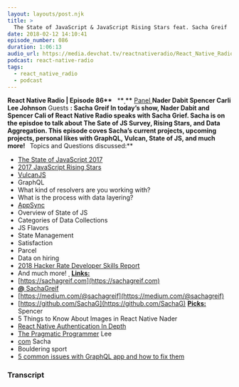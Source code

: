 ```yaml
---
layout: layouts/post.njk
title: >
  The State of JavaScript & JavaScript Rising Stars feat. Sacha Greif
date: 2018-02-12 14:10:41
episode_number: 086
duration: 1:06:13
audio_url: https://media.devchat.tv/reactnativeradio/React_Native_Radio_Episode_86.mp3
podcast: react-native-radio
tags:
  - react_native_radio
  - podcast
---
```


**React Native Radio | Episode 86\*\*** &nbsp; \***\*<u> </u>\*\*** <u>Panel </u> **Nader Dabit Spencer Carli Lee Johnson** Guests **: Sacha Greif In today’s show, Nader Dabit and Spencer Cali of React Native Radio speaks with Sacha Grief. Sacha is on the episdoe to talk about The Sate of JS Survey, Rising Stars, and Data Aggregation. This episode coves Sacha’s current projects, upcoming projects, personal likes with GraphQL, Vulcan, State of JS, and much more! &nbsp;** Topics and Questions discussed:\*\*

- [The State of JavaScript 2017](https://stateofjs.com/)
- [2017 JavaScript Rising Stars](https://risingstars.js.org/2017/en/)
- [VulcanJS](https://vulcanjs.org/)
- GraphQL
- What kind of resolvers are you working with?
- What is the process with data layering?
- [AppSync](https://aws.amazon.com/appsync/)
- Overview of State of JS
- Categories of Data Collections
- JS Flavors
- State Management
- Satisfaction
- Parcel
- Data on hiring
- [2018 Hacker Rate Developer Skills Report](https://research.hackerrank.com/developer-skills/2018/)
- And much more! **<u> </u>**
  **<u>Links: </u>**
- [https://sachagreif.com](https://sachagreif.com)
- [**<u>@</u>** <u>SachaGreif</u>](https://twitter.com/sachagreif)
- [https://medium.com/@sachagreif](https://medium.com/@sachagreif)
- [https://github.com/SachaG](https://github.com/SachaG)
  **<u>Picks:</u>** Spencer
- 5 Things to Know About Images in React Native
  Nader
- [React Native Authentication In Depth](https://medium.com/react-native-training/react-native-authentication-in-depth-8d8c2e4ad81b)
- [The Pragmatic Programmer](https://www.amazon.com/Pragmatic-Programmer-Journeyman-Master/dp/020161622X)
  Lee
- [com](https://HumaneTech.com)
  Sacha
- Bouldering sport
- [5 common issues with GraphQL app and how to fix them](https://medium.freecodecamp.org/five-common-problems-in-graphql-apps-and-how-to-fix-them-ac74d37a293c?gi=53683b40c76e)

### Transcript
